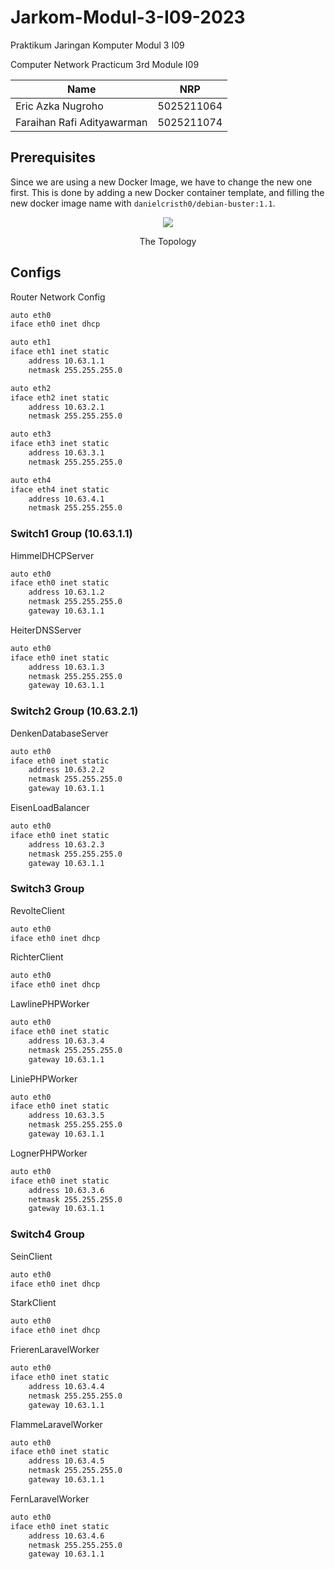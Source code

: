 <h1>Jarkom-Modul-3-I09-2023</h1>
<p>Praktikum Jaringan Komputer Modul 3 I09</p>
<p>Computer Network Practicum 3rd Module I09</p>

| Name                        | NRP        |
|-----------------------------|------------|
|Eric Azka Nugroho            | 5025211064 |
|Faraihan Rafi Adityawarman   | 5025211074 |

<h2>Prerequisites</h2>

Since we are using a new Docker Image, we have to change the new one first. This is done by adding a new Docker container template, and filling the new docker image name with `danielcristh0/debian-buster:1.1`.

<p align="center">
<img src="https://media.discordapp.net/attachments/1153305482438660178/1173612928054870036/image.png?ex=65649736&is=65522236&hm=d61e20dbe2710f57cbd87426734b1c89586f49ffa0036fc8a8a388544fe4a312&=&width=1200&height=701">
</p>
<p align="center">The Topology</p>

<h2>Configs</h2>
Router Network Config

```bash
auto eth0
iface eth0 inet dhcp

auto eth1
iface eth1 inet static
	address 10.63.1.1
	netmask 255.255.255.0

auto eth2
iface eth2 inet static
	address 10.63.2.1
	netmask 255.255.255.0

auto eth3
iface eth3 inet static
	address 10.63.3.1
	netmask 255.255.255.0

auto eth4
iface eth4 inet static
	address 10.63.4.1
	netmask 255.255.255.0
```

<h3>Switch1 Group (10.63.1.1)</h3>

HimmelDHCPServer
```bash
auto eth0
iface eth0 inet static
	address 10.63.1.2
	netmask 255.255.255.0
	gateway 10.63.1.1
```

HeiterDNSServer
```bash
auto eth0
iface eth0 inet static
	address 10.63.1.3
	netmask 255.255.255.0
	gateway 10.63.1.1
```

<h3>Switch2 Group (10.63.2.1)</h3>

DenkenDatabaseServer
```bash
auto eth0
iface eth0 inet static
	address 10.63.2.2
	netmask 255.255.255.0
	gateway 10.63.1.1
```

EisenLoadBalancer
```bash
auto eth0
iface eth0 inet static
	address 10.63.2.3
	netmask 255.255.255.0
	gateway 10.63.1.1
```

<h3>Switch3 Group</h3>

RevolteClient
```bash
auto eth0
iface eth0 inet dhcp
```

RichterClient
```bash
auto eth0
iface eth0 inet dhcp
```

LawlinePHPWorker
```bash
auto eth0
iface eth0 inet static
	address 10.63.3.4
	netmask 255.255.255.0
	gateway 10.63.1.1
```

LiniePHPWorker
```bash
auto eth0
iface eth0 inet static
	address 10.63.3.5
	netmask 255.255.255.0
	gateway 10.63.1.1
```

LognerPHPWorker
```bash
auto eth0
iface eth0 inet static
	address 10.63.3.6
	netmask 255.255.255.0
	gateway 10.63.1.1
```

<h3>Switch4 Group</h3>

SeinClient
```bash
auto eth0
iface eth0 inet dhcp
```

StarkClient
```bash
auto eth0
iface eth0 inet dhcp
```

FrierenLaravelWorker
```bash
auto eth0
iface eth0 inet static
	address 10.63.4.4
	netmask 255.255.255.0
	gateway 10.63.1.1
```

FlammeLaravelWorker
```bash
auto eth0
iface eth0 inet static
	address 10.63.4.5
	netmask 255.255.255.0
	gateway 10.63.1.1
```

FernLaravelWorker
```bash
auto eth0
iface eth0 inet static
	address 10.63.4.6
	netmask 255.255.255.0
	gateway 10.63.1.1
```
